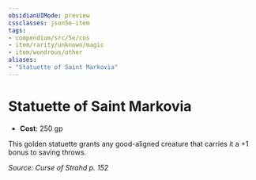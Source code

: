 ```yaml
---
obsidianUIMode: preview
cssclasses: json5e-item
tags:
- compendium/src/5e/cos
- item/rarity/unknown/magic
- item/wondrous/other
aliases: 
- "Statuette of Saint Markovia"
---
```

# Statuette of Saint Markovia


- **Cost**: 250 gp

This golden statuette grants any good-aligned creature that carries it a +1 bonus to saving throws.

*Source: Curse of Strahd p. 152*